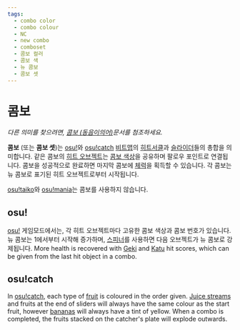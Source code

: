 ```yaml
---
tags:
  - combo color
  - combo colour
  - NC
  - new combo
  - comboset
  - 콤보 컬러
  - 콤보 색
  - 뉴 콤보
  - 콤보 셋
---
```


# 콤보

*다른 의미를 찾으려면, [콤보 (동음이의어)](/wiki/Disambiguation/Combo)문서를 첨조하세요.*

**콤보** (또는 **콤보 셋**)는 [osu!](/wiki/Game_mode/osu!)와 [osu!catch](/wiki/Game_mode/osu!catch) [비트맵](/wiki/Beatmap)의 [히트서클](/wiki/Gameplay/Hit_object/Hit_circle)과 [슬라이더](/wiki/Gameplay/Hit_object/Slider)들의 총합을 의미합니다. 같은 콤보의 [히트 오브젝트](/wiki/Gameplay/Hit_object)는 [콤보 색상](/wiki/Beatmapping/Combo_colour)을 공유하며 팔로우 포인트로 연결됩니다. 콤보을 성공적으로 완료하면 마지막 콤보에 [체력](/wiki/Gameplay/Health)을 획득할 수 있습니다. 각 콤보는 뉴 콤보로 표기된 히트 오브젝트로부터 시작됩니다.

[osu!taiko](/wiki/Game_mode/osu!taiko)와 [osu!mania](/wiki/Game_mode/osu!mania)는 콤보를 사용하지 않습니다.

## osu!

[osu!](/wiki/Game_mode/osu!) 게임모드에서는, 각 히트 오브젝트마다 고유한 콤보 색상과 콤보 번호가 있습니다. 뉴 콤보는 1에서부터 시작해 증가하며, [스피너](/wiki/Gameplay/Hit_object/Spinner)를 사용하면 다음 오브젝트가 뉴 콤보로 강제됩니다. More health is recovered with [Geki](/wiki/Gameplay/Judgement/Geki) and [Katu](/wiki/Gameplay/Judgement/Katu) hit scores, which can be given from the last hit object in a combo.

## osu!catch

In [osu!catch](/wiki/Game_mode/osu!catch), each type of [fruit](/wiki/Gameplay/Hit_object/Fruit) is coloured in the order given. [Juice streams](/wiki/Gameplay/Hit_object/Juice_stream) and fruits at the end of sliders will always have the same colour as the start fruit, however [bananas](/wiki/Gameplay/Hit_object/Banana) will always have a tint of yellow. When a combo is completed, the fruits stacked on the catcher's plate will explode outwards.

